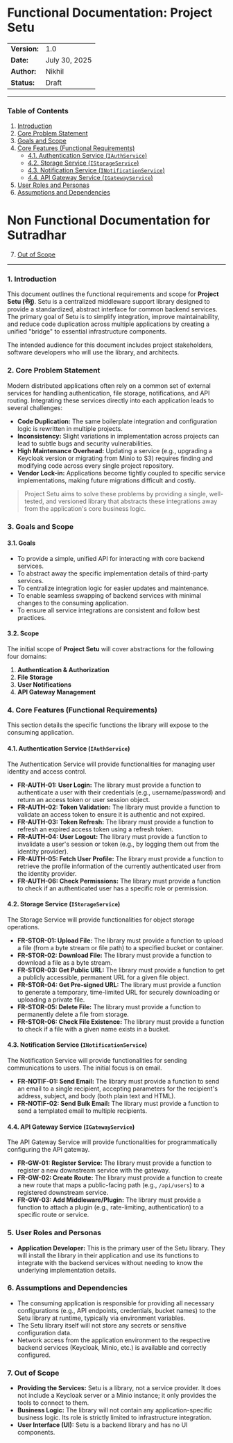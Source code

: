 # Functional Documentation: Project Setu

| |               |
| :--- |:--------------|
| **Version:** | 1.0           |
| **Date:** | July 30, 2025 |
| **Author:** | Nikhil        |
| **Status:** | Draft         |

-----

### Table of Contents

1.  [Introduction]()
2.  [Core Problem Statement]()
3.  [Goals and Scope]()
4.  [Core Features (Functional Requirements)]()
      - [4.1. Authentication Service (`IAuthService`)]()
      - [4.2. Storage Service (`IStorageService`)]()
      - [4.3. Notification Service (`INotificationService`)]()
      - [4.4. API Gateway Service (`IGatewayService`)]()
5.  [User Roles and Personas]()
6.  [Assumptions and Dependencies]()
#  Non Functional Documentation for Sutradhar
7.  [Out of Scope]()

-----

### 1\. Introduction

This document outlines the functional requirements and scope for **Project Setu (सेतु)**. Setu is a centralized middleware support library designed to provide a standardized, abstract interface for common backend services. The primary goal of Setu is to simplify integration, improve maintainability, and reduce code duplication across multiple applications by creating a unified "bridge" to essential infrastructure components.

The intended audience for this document includes project stakeholders, software developers who will use the library, and architects.

### 2\. Core Problem Statement

Modern distributed applications often rely on a common set of external services for handling authentication, file storage, notifications, and API routing. Integrating these services directly into each application leads to several challenges:

  - **Code Duplication:** The same boilerplate integration and configuration logic is rewritten in multiple projects.
  - **Inconsistency:** Slight variations in implementation across projects can lead to subtle bugs and security vulnerabilities.
  - **High Maintenance Overhead:** Updating a service (e.g., upgrading a Keycloak version or migrating from Minio to S3) requires finding and modifying code across every single project repository.
  - **Vendor Lock-in:** Applications become tightly coupled to specific service implementations, making future migrations difficult and costly.

> Project Setu aims to solve these problems by providing a single, well-tested, and versioned library that abstracts these integrations away from the application's core business logic.

### 3\. Goals and Scope

#### 3.1. Goals

  - To provide a simple, unified API for interacting with core backend services.
  - To abstract away the specific implementation details of third-party services.
  - To centralize integration logic for easier updates and maintenance.
  - To enable seamless swapping of backend services with minimal changes to the consuming application.
  - To ensure all service integrations are consistent and follow best practices.

#### 3.2. Scope

The initial scope of **Project Setu** will cover abstractions for the following four domains:

1.  **Authentication & Authorization**
2.  **File Storage**
3.  **User Notifications**
4.  **API Gateway Management**

### 4\. Core Features (Functional Requirements)

This section details the specific functions the library will expose to the consuming application.

#### 4.1. Authentication Service (`IAuthService`)

The Authentication Service will provide functionalities for managing user identity and access control.

  - **FR-AUTH-01: User Login:** The library must provide a function to authenticate a user with their credentials (e.g., username/password) and return an access token or user session object.
  - **FR-AUTH-02: Token Validation:** The library must provide a function to validate an access token to ensure it is authentic and not expired.
  - **FR-AUTH-03: Token Refresh:** The library must provide a function to refresh an expired access token using a refresh token.
  - **FR-AUTH-04: User Logout:** The library must provide a function to invalidate a user's session or token (e.g., by logging them out from the identity provider).
  - **FR-AUTH-05: Fetch User Profile:** The library must provide a function to retrieve the profile information of the currently authenticated user from the identity provider.
  - **FR-AUTH-06: Check Permissions:** The library must provide a function to check if an authenticated user has a specific role or permission.

#### 4.2. Storage Service (`IStorageService`)

The Storage Service will provide functionalities for object storage operations.

  - **FR-STOR-01: Upload File:** The library must provide a function to upload a file (from a byte stream or file path) to a specified bucket or container.
  - **FR-STOR-02: Download File:** The library must provide a function to download a file as a byte stream.
  - **FR-STOR-03: Get Public URL:** The library must provide a function to get a publicly accessible, permanent URL for a given file object.
  - **FR-STOR-04: Get Pre-signed URL:** The library must provide a function to generate a temporary, time-limited URL for securely downloading or uploading a private file.
  - **FR-STOR-05: Delete File:** The library must provide a function to permanently delete a file from storage.
  - **FR-STOR-06: Check File Existence:** The library must provide a function to check if a file with a given name exists in a bucket.

#### 4.3. Notification Service (`INotificationService`)

The Notification Service will provide functionalities for sending communications to users. The initial focus is on email.

  - **FR-NOTIF-01: Send Email:** The library must provide a function to send an email to a single recipient, accepting parameters for the recipient's address, subject, and body (both plain text and HTML).
  - **FR-NOTIF-02: Send Bulk Email:** The library must provide a function to send a templated email to multiple recipients.

#### 4.4. API Gateway Service (`IGatewayService`)

The API Gateway Service will provide functionalities for programmatically configuring the API gateway.

  - **FR-GW-01: Register Service:** The library must provide a function to register a new downstream service with the gateway.
  - **FR-GW-02: Create Route:** The library must provide a function to create a new route that maps a public-facing path (e.g., `/api/users`) to a registered downstream service.
  - **FR-GW-03: Add Middleware/Plugin:** The library must provide a function to attach a plugin (e.g., rate-limiting, authentication) to a specific route or service.

### 5\. User Roles and Personas

  - **Application Developer:** This is the primary user of the Setu library. They will install the library in their application and use its functions to integrate with the backend services without needing to know the underlying implementation details.

### 6\. Assumptions and Dependencies

  - The consuming application is responsible for providing all necessary configurations (e.g., API endpoints, credentials, bucket names) to the Setu library at runtime, typically via environment variables.
  - The Setu library itself will not store any secrets or sensitive configuration data.
  - Network access from the application environment to the respective backend services (Keycloak, Minio, etc.) is available and correctly configured.

### 7\. Out of Scope

  - **Providing the Services:** Setu is a library, not a service provider. It does not include a Keycloak server or a Minio instance; it only provides the tools to connect to them.
  - **Business Logic:** The library will not contain any application-specific business logic. Its role is strictly limited to infrastructure integration.
  - **User Interface (UI):** Setu is a backend library and has no UI components.